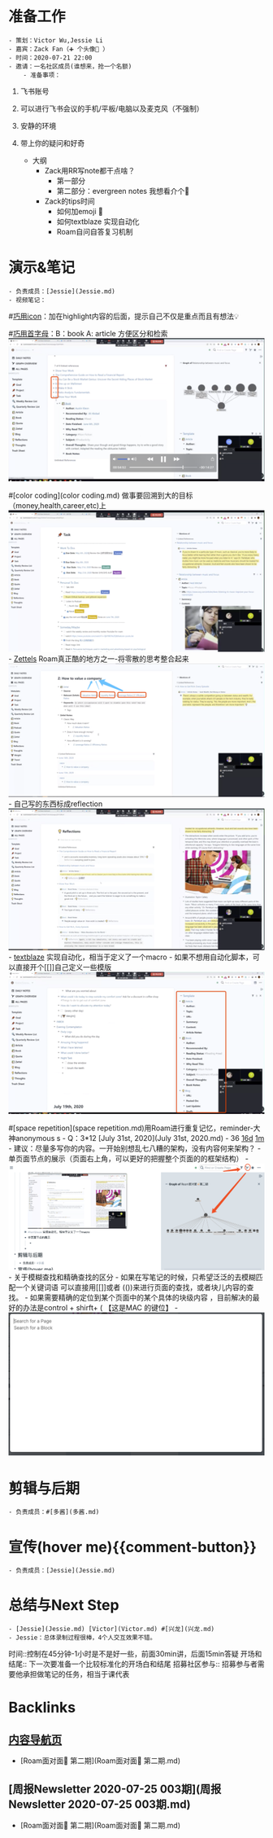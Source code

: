 
# 准备工作
    - 策划：Victor Wu,Jessie Li
    - 嘉宾：Zack Fan（➕ 个头像👦 ）
    - 时间：2020-07-21 22:00
    - 邀请：一名社区成员(谁想来，抢一个名额)
        - 准备事项：
            
1. 飞书账号
            
2. 可以进行飞书会议的手机/平板/电脑以及麦克风（不强制）
            
3. 安静的环境
            
4. 带上你的疑问和好奇
    - 大纲
        - Zack用RR写note都干点啥？
            - 第一部分
            - 第二部分：evergreen notes 我想看介个🤩
        - Zack的tips时间
            - 如何加emoji 🦆
            - 如何textblaze 实现自动化
            - Roam自问自答复习机制

# 演示&笔记
    - 负责成员：[Jessie](Jessie.md) 
    - 视频笔记：
        
#[巧用icon](巧用icon.md)：加在highlight内容的后面，提示自己不仅是重点而且有想法💡 
        
#[巧用首字母](巧用首字母.md)：B：book A: article 方便区分和检索![](../images/7yX-iruFNw.png?)
        
#[color coding](color coding.md) 做事要回溯到大的目标（money,health,career,etc)上![](../images/rrJHlPAk-b.png?)
        - [Zettels](Zettels.md) Roam真正酷的地方之一-将零散的思考整合起来![](../images/6SrnrRAClp.png?)
        - 自己写的东西标成reflection![](../images/07GkTZSUOI.png?)
        - [textblaze](textblaze.md) 实现自动化，相当于定义了一个macro
            - 如果不想用自动化脚本，可以直接开个[[]]自己定义一些模版![](../images/9PuFsPbCk-.png?)
            
#[space repetition](space repetition.md)用Roam进行重复记忆，reminder-大神anonymous s
                - Q：3*12 [July 31st, 2020](July 31st, 2020.md)
                    - 36 [16d](16d.md) [1m](1m.md)
            - 建议：尽量多写你的内容。一开始别想乱七八糟的架构，没有内容何来架构？
        - 单页面节点的展示（页面右上角，可以更好的把握整个页面的的框架结构）
            - ![](../images/23M4blGdfD.png?)
        - 关于模糊查找和精确查找的区分
            - 如果在写笔记的时候，只希望泛泛的去模糊匹配一个关键词语 可以直接用[[]]或者 (())来进行页面的查找，或者块儿内容的查找。
            - 如果需要精确的定位到某个页面中的某个具体的块级内容 ，目前解决的最好的办法是control + shirft+ (  【这是MAC 的键位】
            - ![](../images/OsD6xql00_.png?)

# 剪辑与后期
    - 负责成员：#[多酱](多酱.md)

# 宣传(hover me){{comment-button}}
    - 负责成员：[Jessie](Jessie.md)

# 总结与Next Step
    - [Jessie](Jessie.md) [Victor](Victor.md) #[兴龙](兴龙.md)
    - Jessie：总体录制过程很棒，4个人交互效果不错。

时间::控制在45分钟-1小时是不是好一些，前面30min讲，后面15min答疑
开场和结尾:: 下一次要准备一个比较标准化的开场白和结尾
招募社区参与:: 招募参与者需要他承担做笔记的任务，相当于课代表


# Backlinks
## [内容导航页](内容导航页.md)
- [Roam面对面🍜 第二期](Roam面对面🍜 第二期.md)

## [周报Newsletter 2020-07-25 003期](周报Newsletter 2020-07-25 003期.md)
- [Roam面对面🍜 第二期](Roam面对面🍜 第二期.md)

